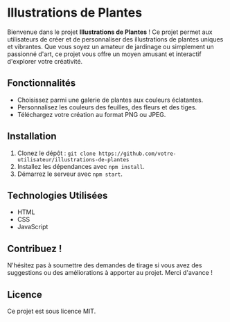 # Illustrations de Plantes

Bienvenue dans le projet **Illustrations de Plantes** ! Ce projet permet aux utilisateurs de créer et de personnaliser des illustrations de plantes uniques et vibrantes. Que vous soyez un amateur de jardinage ou simplement un passionné d'art, ce projet vous offre un moyen amusant et interactif d'explorer votre créativité.

## Fonctionnalités
- Choisissez parmi une galerie de plantes aux couleurs éclatantes.
- Personnalisez les couleurs des feuilles, des fleurs et des tiges.
- Téléchargez votre création au format PNG ou JPEG.

## Installation
1. Clonez le dépôt : `git clone https://github.com/votre-utilisateur/illustrations-de-plantes`
2. Installez les dépendances avec `npm install`.
3. Démarrez le serveur avec `npm start`.

## Technologies Utilisées
- HTML
- CSS
- JavaScript

## Contribuez !
N'hésitez pas à soumettre des demandes de tirage si vous avez des suggestions ou des améliorations à apporter au projet. Merci d'avance !

## Licence
Ce projet est sous licence MIT.
